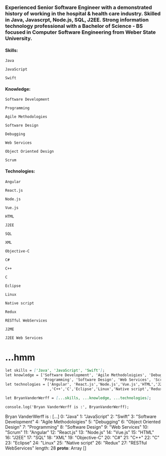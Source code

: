 ### Experienced Senior Software Engineer with a demonstrated history of working in the hospital & health care industry. Skilled in Java, Javascrpt, Node.js, SQL, J2EE. Strong information technology professional with a Bachelor of Science - BS focused in Computer Software Engineering from Weber State University. ###

#### Skills: ####

    Java

    JavaScript

    Swift
    

#### Knowledge: ####

    Software Development

    Programming

    Agile Methodologies

    Software Design

    Debugging

    Web Services

    Object Oriented Design

    Scrum

#### Technologies: ####

    Angular

    React.js

    Node.js

    Vue.js

    HTML

    J2EE

    SQL

    XML

    Objective-C

    C#

    C++

    C

    Eclipse

    Linux

    Native script

    Redux

    RESTful WebServices
    
    J2ME

    J2EE Web Services

# ...hmm #

```markdown
let skills = ['Java', 'JavaScript', 'Swift'];
let knowledge = ['Software Development', 'Agile Methodoloigies', 'Debugging', 'Object Oriented Design',
                 'Programming', 'Software Design', 'Web Services', 'Scrum'];
let technologies = ['Angular', 'React.js','Node.js','Vue.js','HTML','J2EE','SQL','XML','Objective-C','C#'
                    ,'C++','C','Eclipse','Linux','Native script','Redux','RESTful WebServices'];

let BryanVanderWerff = [...skills, ...knowledge, ...technologies];

console.log('Bryan VanderWerff is :', BryanVanderWerff);
```

Bryan VanderWerff is : 
[…]
0: "Java"
1: "JavaScript"
2: "Swift"
3: "Software Development"
4: "Agile Methodoloigies"
5: "Debugging"
6: "Object Oriented Design"
7: "Programming"
8: "Software Design"
9: "Web Services"
10: "Scrum"
11: "Angular"
12: "React.js"
13: "Node.js"
14: "Vue.js"
15: "HTML"
16: "J2EE"
17: "SQL"
18: "XML"
19: "Objective-C"
20: "C#"
21: "C++"
22: "C"
23: "Eclipse"
24: "Linux"
25: "Native script"
26: "Redux"
27: "RESTful WebServices"
length: 28
__proto__: Array []
